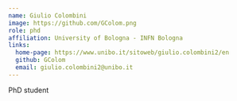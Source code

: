 ```yaml
---
name: Giulio Colombini
image: https://github.com/GColom.png
role: phd
affiliation: University of Bologna - INFN Bologna
links:
  home-page: https://www.unibo.it/sitoweb/giulio.colombini2/en
  github: GColom
  email: giulio.colombini2@unibo.it
---
```


PhD student
